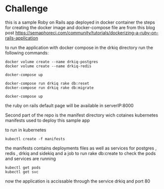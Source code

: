 # Challenge

this is a sample Roby on Rails app deployed in docker container 
the steps for creating the docker image and docker-compose file are from this blog post https://semaphoreci.com/community/tutorials/dockerizing-a-ruby-on-rails-application

to run the application with docker compose in the drkiq directory run the following commands:
```
docker volume create --name drkiq-postgres
docker volume create --name drkiq-redis

docker-compose up

docker-compose run drkiq rake db:reset
docker-compose run drkiq rake db:migrate

docker-compose up
```
the ruby on rails default page will be available in serverIP:8000

Second part of the repo is the manifest directory wich cotaines kubernetes manifests used to deploy this sample app

to run in kubernetes
```
kubectl create -f manifests
```
the manifests contains deployments files as well as services for postgres , redis , drkiq and sidekiq 
and a job to run rake db:create
to check the pods and services are running
```
kubectl get pods
kubectl get svc
```
now the application is accissable through the service drkiq and port 80
